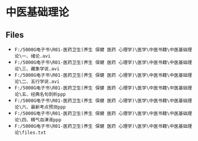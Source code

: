 # 中医基础理论

## Files

- `F:/5000G电子书\R01-医药卫生(养生 保健 医药 心理学)\医学\中医书籍\中医基础理论\一、绪论.avi`
- `F:/5000G电子书\R01-医药卫生(养生 保健 医药 心理学)\医学\中医书籍\中医基础理论\三、藏象学说.avi`
- `F:/5000G电子书\R01-医药卫生(养生 保健 医药 心理学)\医学\中医书籍\中医基础理论\二、五行学说.avi`
- `F:/5000G电子书\R01-医药卫生(养生 保健 医药 心理学)\医学\中医书籍\中医基础理论\五、经典名句剖析ppp`
- `F:/5000G电子书\R01-医药卫生(养生 保健 医药 心理学)\医学\中医书籍\中医基础理论\六、最新考点预测ppp`
- `F:/5000G电子书\R01-医药卫生(养生 保健 医药 心理学)\医学\中医书籍\中医基础理论\四、精气血津液ppp`
- `F:/5000G电子书\R01-医药卫生(养生 保健 医药 心理学)\医学\中医书籍\中医基础理论\files.txt`
